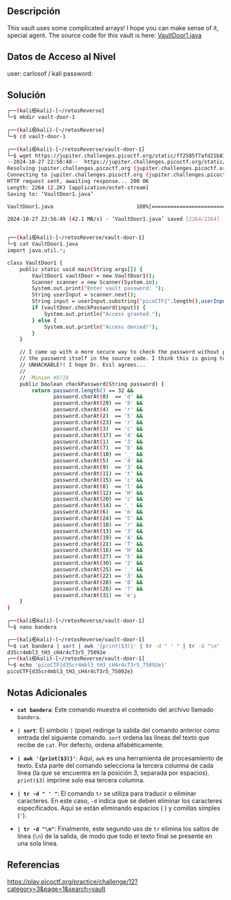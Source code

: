 ## Descripción 
This vault uses some complicated arrays! I hope you can make sense of it, special agent. The source code for this vault is here: [VaultDoor1.java](https://jupiter.challenges.picoctf.org/static/ff2585f7afd21b81f69d2fbe37c081ae/VaultDoor1.java)

## Datos de Acceso al Nivel
user: carlosof / kali
password:

## Solución
```bash
┌──(kali㉿kali)-[~/retosReverse]
└─$ mkdir vault-door-1          
                                                                                                                                                                      
┌──(kali㉿kali)-[~/retosReverse]
└─$ cd vault-door-1       
                                                                                                                                                                      
┌──(kali㉿kali)-[~/retosReverse/vault-door-1]
└─$ wget https://jupiter.challenges.picoctf.org/static/ff2585f7afd21b81f69d2fbe37c081ae/VaultDoor1.java       
--2024-10-27 22:56:48--  https://jupiter.challenges.picoctf.org/static/ff2585f7afd21b81f69d2fbe37c081ae/VaultDoor1.java
Resolving jupiter.challenges.picoctf.org (jupiter.challenges.picoctf.org)... 3.131.60.8
Connecting to jupiter.challenges.picoctf.org (jupiter.challenges.picoctf.org)|3.131.60.8|:443... connected.
HTTP request sent, awaiting response... 200 OK
Length: 2264 (2.2K) [application/octet-stream]
Saving to: ‘VaultDoor1.java’

VaultDoor1.java                           100%[===================================================================================>]   2.21K  --.-KB/s    in 0s      

2024-10-27 22:56:49 (42.1 MB/s) - ‘VaultDoor1.java’ saved [2264/2264]

                                                                                                                                                                      
┌──(kali㉿kali)-[~/retosReverse/vault-door-1]
└─$ cat VaultDoor1.java       
import java.util.*;

class VaultDoor1 {
    public static void main(String args[]) {
        VaultDoor1 vaultDoor = new VaultDoor1();
        Scanner scanner = new Scanner(System.in);
        System.out.print("Enter vault password: ");
        String userInput = scanner.next();
        String input = userInput.substring("picoCTF{".length(),userInput.length()-1);
        if (vaultDoor.checkPassword(input)) {
            System.out.println("Access granted.");
        } else {
            System.out.println("Access denied!");
        }
    }

    // I came up with a more secure way to check the password without putting
    // the password itself in the source code. I think this is going to be
    // UNHACKABLE!! I hope Dr. Evil agrees...
    //
    // -Minion #8728
    public boolean checkPassword(String password) {
        return password.length() == 32 &&
               password.charAt(0)  == 'd' &&
               password.charAt(29) == '9' &&
               password.charAt(4)  == 'r' &&
               password.charAt(2)  == '5' &&
               password.charAt(23) == 'r' &&
               password.charAt(3)  == 'c' &&
               password.charAt(17) == '4' &&
               password.charAt(1)  == '3' &&
               password.charAt(7)  == 'b' &&
               password.charAt(10) == '_' &&
               password.charAt(5)  == '4' &&
               password.charAt(9)  == '3' &&
               password.charAt(11) == 't' &&
               password.charAt(15) == 'c' &&
               password.charAt(8)  == 'l' &&
               password.charAt(12) == 'H' &&
               password.charAt(20) == 'c' &&
               password.charAt(14) == '_' &&
               password.charAt(6)  == 'm' &&
               password.charAt(24) == '5' &&
               password.charAt(18) == 'r' &&
               password.charAt(13) == '3' &&
               password.charAt(19) == '4' &&
               password.charAt(21) == 'T' &&
               password.charAt(16) == 'H' &&
               password.charAt(27) == '5' &&
               password.charAt(30) == '2' &&
               password.charAt(25) == '_' &&
               password.charAt(22) == '3' &&
               password.charAt(28) == '0' &&
               password.charAt(26) == '7' &&
               password.charAt(31) == 'e';
    }
}
                                                                                                                                                                      
┌──(kali㉿kali)-[~/retosReverse/vault-door-1]
└─$ nano bandera  

┌──(kali㉿kali)-[~/retosReverse/vault-door-1]
└─$ cat bandera | sort | awk '{print($3)}' | tr -d " ' " | tr -d "\n"
d35cr4mbl3_tH3_cH4r4cT3r5_75092e                                                          
┌──(kali㉿kali)-[~/retosReverse/vault-door-1]
└─$ echo 'picoCTF{d35cr4mbl3_tH3_cH4r4cT3r5_75092e}'
picoCTF{d35cr4mbl3_tH3_cH4r4cT3r5_75092e}

```

## Notas Adicionales
- **`cat bandera`**: Este comando muestra el contenido del archivo llamado `bandera`. 
    
- **`| sort`**: El símbolo `|` (pipe) redirige la salida del comando anterior como entrada del siguiente comando. `sort` ordena las líneas del texto que recibe de `cat`. Por defecto, ordena alfabéticamente.
    
- **`| awk '{print($3)}'`**: Aquí, `awk` es una herramienta de procesamiento de texto. Esta parte del comando selecciona la tercera columna de cada línea (la que se encuentra en la posición 3, separada por espacios). `print($3)` imprime solo esa tercera columna.
    
- **`| tr -d " ' "`**: El comando `tr` se utiliza para traducir o eliminar caracteres. En este caso, `-d` indica que se deben eliminar los caracteres especificados. Aquí se están eliminando espacios ( ) y comillas simples (`'`).
    
- **`| tr -d "\n"`**: Finalmente, este segundo uso de `tr` elimina los saltos de línea (`\n`) de la salida, de modo que todo el texto final se presente en una sola línea.

## Referencias 
https://play.picoctf.org/practice/challenge/12?category=3&page=1&search=vault